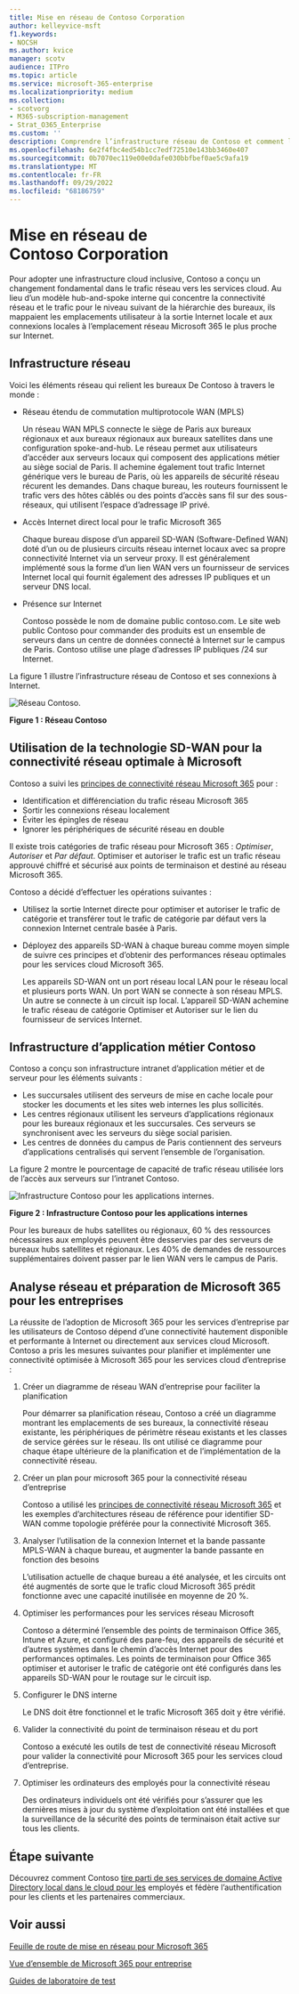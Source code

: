 ```yaml
---
title: Mise en réseau de Contoso Corporation
author: kelleyvice-msft
f1.keywords:
- NOCSH
ms.author: kvice
manager: scotv
audience: ITPro
ms.topic: article
ms.service: microsoft-365-enterprise
ms.localizationpriority: medium
ms.collection:
- scotvorg
- M365-subscription-management
- Strat_O365_Enterprise
ms.custom: ''
description: Comprendre l’infrastructure réseau de Contoso et comment l’entreprise utilise sa technologie SD-WAN pour optimiser les performances réseau de Microsoft 365 pour les services cloud d’entreprise.
ms.openlocfilehash: 6e2f4fbc4ed54b1cc7edf72510e143bb3460e407
ms.sourcegitcommit: 0b7070ec119e00e0dafe030bbfbef0ae5c9afa19
ms.translationtype: MT
ms.contentlocale: fr-FR
ms.lasthandoff: 09/29/2022
ms.locfileid: "68186759"
---
```

# <a name="networking-for-the-contoso-corporation"></a>Mise en réseau de Contoso Corporation

Pour adopter une infrastructure cloud inclusive, Contoso a conçu un changement fondamental dans le trafic réseau vers les services cloud. Au lieu d’un modèle hub-and-spoke interne qui concentre la connectivité réseau et le trafic pour le niveau suivant de la hiérarchie des bureaux, ils mappaient les emplacements utilisateur à la sortie Internet locale et aux connexions locales à l’emplacement réseau Microsoft 365 le plus proche sur Internet.

## <a name="networking-infrastructure"></a>Infrastructure réseau

Voici les éléments réseau qui relient les bureaux De Contoso à travers le monde :

- Réseau étendu de commutation multiprotocole WAN (MPLS) 

  Un réseau WAN MPLS connecte le siège de Paris aux bureaux régionaux et aux bureaux régionaux aux bureaux satellites dans une configuration spoke-and-hub. Le réseau permet aux utilisateurs d’accéder aux serveurs locaux qui composent des applications métier au siège social de Paris. Il achemine également tout trafic Internet générique vers le bureau de Paris, où les appareils de sécurité réseau récurent les demandes. Dans chaque bureau, les routeurs fournissent le trafic vers des hôtes câblés ou des points d’accès sans fil sur des sous-réseaux, qui utilisent l’espace d’adressage IP privé.

- Accès Internet direct local pour le trafic Microsoft 365

  Chaque bureau dispose d’un appareil SD-WAN (Software-Defined WAN) doté d’un ou de plusieurs circuits réseau internet locaux avec sa propre connectivité Internet via un serveur proxy. Il est généralement implémenté sous la forme d’un lien WAN vers un fournisseur de services Internet local qui fournit également des adresses IP publiques et un serveur DNS local.

- Présence sur Internet

  Contoso possède le nom de domaine public contoso\.com. Le site web public Contoso pour commander des produits est un ensemble de serveurs dans un centre de données connecté à Internet sur le campus de Paris. Contoso utilise une plage d’adresses IP publiques /24 sur Internet.

La figure 1 illustre l’infrastructure réseau de Contoso et ses connexions à Internet.

![Réseau Contoso.](../media/contoso-networking/contoso-networking-fig1.png)
 
**Figure 1 : Réseau Contoso**

## <a name="use-of-sd-wan-for-optimal-network-connectivity-to-microsoft"></a>Utilisation de la technologie SD-WAN pour la connectivité réseau optimale à Microsoft

Contoso a suivi les [principes de connectivité réseau Microsoft 365](microsoft-365-network-connectivity-principles.md) pour :

- Identification et différenciation du trafic réseau Microsoft 365
- Sortir les connexions réseau localement
- Éviter les épingles de réseau
- Ignorer les périphériques de sécurité réseau en double

Il existe trois catégories de trafic réseau pour Microsoft 365 : *Optimiser*, *Autoriser* et *Par défaut*. Optimiser et autoriser le trafic est un trafic réseau approuvé chiffré et sécurisé aux points de terminaison et destiné au réseau Microsoft 365.

Contoso a décidé d’effectuer les opérations suivantes :

- Utilisez la sortie Internet directe pour optimiser et autoriser le trafic de catégorie et transférer tout le trafic de catégorie par défaut vers la connexion Internet centrale basée à Paris.

- Déployez des appareils SD-WAN à chaque bureau comme moyen simple de suivre ces principes et d’obtenir des performances réseau optimales pour les services cloud Microsoft 365.

  Les appareils SD-WAN ont un port réseau local LAN pour le réseau local et plusieurs ports WAN. Un port WAN se connecte à son réseau MPLS. Un autre se connecte à un circuit isp local. L’appareil SD-WAN achemine le trafic réseau de catégorie Optimiser et Autoriser sur le lien du fournisseur de services Internet.

## <a name="the-contoso-line-of-business-app-infrastructure"></a>Infrastructure d’application métier Contoso

Contoso a conçu son infrastructure intranet d’application métier et de serveur pour les éléments suivants :

- Les succursales utilisent des serveurs de mise en cache locale pour stocker les documents et les sites web internes les plus sollicités.
- Les centres régionaux utilisent les serveurs d’applications régionaux pour les bureaux régionaux et les succursales. Ces serveurs se synchronisent avec les serveurs du siège social parisien.
- Les centres de données du campus de Paris contiennent des serveurs d’applications centralisés qui servent l’ensemble de l’organisation.

La figure 2 montre le pourcentage de capacité de trafic réseau utilisée lors de l’accès aux serveurs sur l’intranet Contoso.

![Infrastructure Contoso pour les applications internes.](../media/contoso-networking/contoso-networking-fig2.png)
 
**Figure 2 : Infrastructure Contoso pour les applications internes**

Pour les bureaux de hubs satellites ou régionaux, 60 % des ressources nécessaires aux employés peuvent être desservies par des serveurs de bureaux hubs satellites et régionaux. Les 40% de demandes de ressources supplémentaires doivent passer par le lien WAN vers le campus de Paris.

## <a name="network-analysis-and-preparation-for-microsoft-365-for-enterprise"></a>Analyse réseau et préparation de Microsoft 365 pour les entreprises

La réussite de l’adoption de Microsoft 365 pour les services d’entreprise par les utilisateurs de Contoso dépend d’une connectivité hautement disponible et performante à Internet ou directement aux services cloud Microsoft. Contoso a pris les mesures suivantes pour planifier et implémenter une connectivité optimisée à Microsoft 365 pour les services cloud d’entreprise :

1. Créer un diagramme de réseau WAN d’entreprise pour faciliter la planification

   Pour démarrer sa planification réseau, Contoso a créé un diagramme montrant les emplacements de ses bureaux, la connectivité réseau existante, les périphériques de périmètre réseau existants et les classes de service gérées sur le réseau. Ils ont utilisé ce diagramme pour chaque étape ultérieure de la planification et de l’implémentation de la connectivité réseau.

2. Créer un plan pour microsoft 365 pour la connectivité réseau d’entreprise

   Contoso a utilisé les [principes de connectivité réseau Microsoft 365](microsoft-365-network-connectivity-principles.md) et les exemples d’architectures réseau de référence pour identifier SD-WAN comme topologie préférée pour la connectivité Microsoft 365.

3. Analyser l’utilisation de la connexion Internet et la bande passante MPLS-WAN à chaque bureau, et augmenter la bande passante en fonction des besoins

   L’utilisation actuelle de chaque bureau a été analysée, et les circuits ont été augmentés de sorte que le trafic cloud Microsoft 365 prédit fonctionne avec une capacité inutilisée en moyenne de 20 %.

4. Optimiser les performances pour les services réseau Microsoft

   Contoso a déterminé l’ensemble des points de terminaison Office 365, Intune et Azure, et configuré des pare-feu, des appareils de sécurité et d’autres systèmes dans le chemin d’accès Internet pour des performances optimales. Les points de terminaison pour Office 365 optimiser et autoriser le trafic de catégorie ont été configurés dans les appareils SD-WAN pour le routage sur le circuit isp.

5. Configurer le DNS interne

   Le DNS doit être fonctionnel et le trafic Microsoft 365 doit y être vérifié.

6. Valider la connectivité du point de terminaison réseau et du port

   Contoso a exécuté les outils de test de connectivité réseau Microsoft pour valider la connectivité pour Microsoft 365 pour les services cloud d’entreprise.

7. Optimiser les ordinateurs des employés pour la connectivité réseau

   Des ordinateurs individuels ont été vérifiés pour s’assurer que les dernières mises à jour du système d’exploitation ont été installées et que la surveillance de la sécurité des points de terminaison était active sur tous les clients.

## <a name="next-step"></a>Étape suivante

Découvrez comment Contoso [tire parti de ses services de domaine Active Directory local dans le cloud pour les](contoso-identity.md) employés et fédère l’authentification pour les clients et les partenaires commerciaux.

## <a name="see-also"></a>Voir aussi

[Feuille de route de mise en réseau pour Microsoft 365](networking-roadmap-microsoft-365.md)

[Vue d’ensemble de Microsoft 365 pour entreprise](microsoft-365-overview.md)

[Guides de laboratoire de test](m365-enterprise-test-lab-guides.md)
